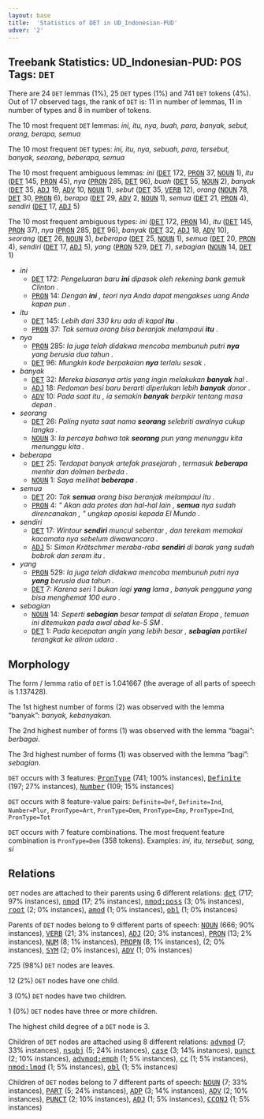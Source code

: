 ```yaml
---
layout: base
title:  'Statistics of DET in UD_Indonesian-PUD'
udver: '2'
---
```


## Treebank Statistics: UD_Indonesian-PUD: POS Tags: `DET`

There are 24 `DET` lemmas (1%), 25 `DET` types (1%) and 741 `DET` tokens (4%).
Out of 17 observed tags, the rank of `DET` is: 11 in number of lemmas, 11 in number of types and 8 in number of tokens.

The 10 most frequent `DET` lemmas: <em>ini, itu, nya, buah, para, banyak, sebut, orang, berapa, semua</em>

The 10 most frequent `DET` types:  <em>ini, itu, nya, sebuah, para, tersebut, banyak, seorang, beberapa, semua</em>

The 10 most frequent ambiguous lemmas: <em>ini</em> (<tt><a href="id_pud-pos-DET.html">DET</a></tt> 172, <tt><a href="id_pud-pos-PRON.html">PRON</a></tt> 37, <tt><a href="id_pud-pos-NOUN.html">NOUN</a></tt> 1), <em>itu</em> (<tt><a href="id_pud-pos-DET.html">DET</a></tt> 145, <tt><a href="id_pud-pos-PRON.html">PRON</a></tt> 45), <em>nya</em> (<tt><a href="id_pud-pos-PRON.html">PRON</a></tt> 285, <tt><a href="id_pud-pos-DET.html">DET</a></tt> 96), <em>buah</em> (<tt><a href="id_pud-pos-DET.html">DET</a></tt> 55, <tt><a href="id_pud-pos-NOUN.html">NOUN</a></tt> 2), <em>banyak</em> (<tt><a href="id_pud-pos-DET.html">DET</a></tt> 35, <tt><a href="id_pud-pos-ADJ.html">ADJ</a></tt> 19, <tt><a href="id_pud-pos-ADV.html">ADV</a></tt> 10, <tt><a href="id_pud-pos-NOUN.html">NOUN</a></tt> 1), <em>sebut</em> (<tt><a href="id_pud-pos-DET.html">DET</a></tt> 35, <tt><a href="id_pud-pos-VERB.html">VERB</a></tt> 12), <em>orang</em> (<tt><a href="id_pud-pos-NOUN.html">NOUN</a></tt> 78, <tt><a href="id_pud-pos-DET.html">DET</a></tt> 30, <tt><a href="id_pud-pos-PRON.html">PRON</a></tt> 6), <em>berapa</em> (<tt><a href="id_pud-pos-DET.html">DET</a></tt> 29, <tt><a href="id_pud-pos-ADV.html">ADV</a></tt> 2, <tt><a href="id_pud-pos-NOUN.html">NOUN</a></tt> 1), <em>semua</em> (<tt><a href="id_pud-pos-DET.html">DET</a></tt> 21, <tt><a href="id_pud-pos-PRON.html">PRON</a></tt> 4), <em>sendiri</em> (<tt><a href="id_pud-pos-DET.html">DET</a></tt> 17, <tt><a href="id_pud-pos-ADJ.html">ADJ</a></tt> 5)

The 10 most frequent ambiguous types:  <em>ini</em> (<tt><a href="id_pud-pos-DET.html">DET</a></tt> 172, <tt><a href="id_pud-pos-PRON.html">PRON</a></tt> 14), <em>itu</em> (<tt><a href="id_pud-pos-DET.html">DET</a></tt> 145, <tt><a href="id_pud-pos-PRON.html">PRON</a></tt> 37), <em>nya</em> (<tt><a href="id_pud-pos-PRON.html">PRON</a></tt> 285, <tt><a href="id_pud-pos-DET.html">DET</a></tt> 96), <em>banyak</em> (<tt><a href="id_pud-pos-DET.html">DET</a></tt> 32, <tt><a href="id_pud-pos-ADJ.html">ADJ</a></tt> 18, <tt><a href="id_pud-pos-ADV.html">ADV</a></tt> 10), <em>seorang</em> (<tt><a href="id_pud-pos-DET.html">DET</a></tt> 26, <tt><a href="id_pud-pos-NOUN.html">NOUN</a></tt> 3), <em>beberapa</em> (<tt><a href="id_pud-pos-DET.html">DET</a></tt> 25, <tt><a href="id_pud-pos-NOUN.html">NOUN</a></tt> 1), <em>semua</em> (<tt><a href="id_pud-pos-DET.html">DET</a></tt> 20, <tt><a href="id_pud-pos-PRON.html">PRON</a></tt> 4), <em>sendiri</em> (<tt><a href="id_pud-pos-DET.html">DET</a></tt> 17, <tt><a href="id_pud-pos-ADJ.html">ADJ</a></tt> 5), <em>yang</em> (<tt><a href="id_pud-pos-PRON.html">PRON</a></tt> 529, <tt><a href="id_pud-pos-DET.html">DET</a></tt> 7), <em>sebagian</em> (<tt><a href="id_pud-pos-NOUN.html">NOUN</a></tt> 14, <tt><a href="id_pud-pos-DET.html">DET</a></tt> 1)


* <em>ini</em>
  * <tt><a href="id_pud-pos-DET.html">DET</a></tt> 172: <em>Pengeluaran baru <b>ini</b> dipasok oleh rekening bank gemuk Clinton .</em>
  * <tt><a href="id_pud-pos-PRON.html">PRON</a></tt> 14: <em>Dengan <b>ini</b> , teori nya Anda dapat mengakses uang Anda kapan pun .</em>
* <em>itu</em>
  * <tt><a href="id_pud-pos-DET.html">DET</a></tt> 145: <em>Lebih dari 330 kru ada di kapal <b>itu</b> .</em>
  * <tt><a href="id_pud-pos-PRON.html">PRON</a></tt> 37: <em>Tak semua orang bisa beranjak melampaui <b>itu</b> .</em>
* <em>nya</em>
  * <tt><a href="id_pud-pos-PRON.html">PRON</a></tt> 285: <em>Ia juga telah didakwa mencoba membunuh putri <b>nya</b> yang berusia dua tahun .</em>
  * <tt><a href="id_pud-pos-DET.html">DET</a></tt> 96: <em>Mungkin kode berpakaian <b>nya</b> terlalu sesak .</em>
* <em>banyak</em>
  * <tt><a href="id_pud-pos-DET.html">DET</a></tt> 32: <em>Mereka biasanya artis yang ingin melakukan <b>banyak</b> hal .</em>
  * <tt><a href="id_pud-pos-ADJ.html">ADJ</a></tt> 18: <em>Pedoman besi baru berarti diperlukan lebih <b>banyak</b> donor .</em>
  * <tt><a href="id_pud-pos-ADV.html">ADV</a></tt> 10: <em>Pada saat itu , ia semakin <b>banyak</b> berpikir tentang masa depan .</em>
* <em>seorang</em>
  * <tt><a href="id_pud-pos-DET.html">DET</a></tt> 26: <em>Paling nyata saat nama <b>seorang</b> selebriti awalnya cukup langka .</em>
  * <tt><a href="id_pud-pos-NOUN.html">NOUN</a></tt> 3: <em>Ia percaya bahwa tak <b>seorang</b> pun yang menunggu kita menunggu kita .</em>
* <em>beberapa</em>
  * <tt><a href="id_pud-pos-DET.html">DET</a></tt> 25: <em>Terdapat banyak artefak prasejarah , termasuk <b>beberapa</b> menhir dan dolmen berbeda .</em>
  * <tt><a href="id_pud-pos-NOUN.html">NOUN</a></tt> 1: <em>Saya melihat <b>beberapa</b> .</em>
* <em>semua</em>
  * <tt><a href="id_pud-pos-DET.html">DET</a></tt> 20: <em>Tak <b>semua</b> orang bisa beranjak melampaui itu .</em>
  * <tt><a href="id_pud-pos-PRON.html">PRON</a></tt> 4: <em>" Akan ada protes dan hal-hal lain , <b>semua</b> nya sudah direncanakan , " ungkap oposisi kepada El Mundo .</em>
* <em>sendiri</em>
  * <tt><a href="id_pud-pos-DET.html">DET</a></tt> 17: <em>Wintour <b>sendiri</b> muncul sebentar , dan terekam memakai kacamata nya sebelum diwawancara .</em>
  * <tt><a href="id_pud-pos-ADJ.html">ADJ</a></tt> 5: <em>Simon Krätschmer meraba-raba <b>sendiri</b> di barak yang sudah bobrok dan seram itu .</em>
* <em>yang</em>
  * <tt><a href="id_pud-pos-PRON.html">PRON</a></tt> 529: <em>Ia juga telah didakwa mencoba membunuh putri nya <b>yang</b> berusia dua tahun .</em>
  * <tt><a href="id_pud-pos-DET.html">DET</a></tt> 7: <em>Karena seri 1 bukan lagi <b>yang</b> lama , banyak pengguna yang bisa menghemat 100 euro .</em>
* <em>sebagian</em>
  * <tt><a href="id_pud-pos-NOUN.html">NOUN</a></tt> 14: <em>Seperti <b>sebagian</b> besar tempat di selatan Eropa , temuan ini ditemukan pada awal abad ke-5 SM .</em>
  * <tt><a href="id_pud-pos-DET.html">DET</a></tt> 1: <em>Pada kecepatan angin yang lebih besar , <b>sebagian</b> partikel terangkat ke aliran udara .</em>

## Morphology

The form / lemma ratio of `DET` is 1.041667 (the average of all parts of speech is 1.137428).

The 1st highest number of forms (2) was observed with the lemma “banyak”: <em>banyak, kebanyakan</em>.

The 2nd highest number of forms (1) was observed with the lemma “bagai”: <em>berbagai</em>.

The 3rd highest number of forms (1) was observed with the lemma “bagi”: <em>sebagian</em>.

`DET` occurs with 3 features: <tt><a href="id_pud-feat-PronType.html">PronType</a></tt> (741; 100% instances), <tt><a href="id_pud-feat-Definite.html">Definite</a></tt> (197; 27% instances), <tt><a href="id_pud-feat-Number.html">Number</a></tt> (109; 15% instances)

`DET` occurs with 8 feature-value pairs: `Definite=Def`, `Definite=Ind`, `Number=Plur`, `PronType=Art`, `PronType=Dem`, `PronType=Emp`, `PronType=Ind`, `PronType=Tot`

`DET` occurs with 7 feature combinations.
The most frequent feature combination is `PronType=Dem` (358 tokens).
Examples: <em>ini, itu, tersebut, sang, si</em>


## Relations

`DET` nodes are attached to their parents using 6 different relations: <tt><a href="id_pud-dep-det.html">det</a></tt> (717; 97% instances), <tt><a href="id_pud-dep-nmod.html">nmod</a></tt> (17; 2% instances), <tt><a href="id_pud-dep-nmod-poss.html">nmod:poss</a></tt> (3; 0% instances), <tt><a href="id_pud-dep-root.html">root</a></tt> (2; 0% instances), <tt><a href="id_pud-dep-amod.html">amod</a></tt> (1; 0% instances), <tt><a href="id_pud-dep-obl.html">obl</a></tt> (1; 0% instances)

Parents of `DET` nodes belong to 9 different parts of speech: <tt><a href="id_pud-pos-NOUN.html">NOUN</a></tt> (666; 90% instances), <tt><a href="id_pud-pos-VERB.html">VERB</a></tt> (21; 3% instances), <tt><a href="id_pud-pos-ADJ.html">ADJ</a></tt> (20; 3% instances), <tt><a href="id_pud-pos-PRON.html">PRON</a></tt> (13; 2% instances), <tt><a href="id_pud-pos-NUM.html">NUM</a></tt> (8; 1% instances), <tt><a href="id_pud-pos-PROPN.html">PROPN</a></tt> (8; 1% instances),  (2; 0% instances), <tt><a href="id_pud-pos-SYM.html">SYM</a></tt> (2; 0% instances), <tt><a href="id_pud-pos-ADV.html">ADV</a></tt> (1; 0% instances)

725 (98%) `DET` nodes are leaves.

12 (2%) `DET` nodes have one child.

3 (0%) `DET` nodes have two children.

1 (0%) `DET` nodes have three or more children.

The highest child degree of a `DET` node is 3.

Children of `DET` nodes are attached using 8 different relations: <tt><a href="id_pud-dep-advmod.html">advmod</a></tt> (7; 33% instances), <tt><a href="id_pud-dep-nsubj.html">nsubj</a></tt> (5; 24% instances), <tt><a href="id_pud-dep-case.html">case</a></tt> (3; 14% instances), <tt><a href="id_pud-dep-punct.html">punct</a></tt> (2; 10% instances), <tt><a href="id_pud-dep-advmod-emph.html">advmod:emph</a></tt> (1; 5% instances), <tt><a href="id_pud-dep-cc.html">cc</a></tt> (1; 5% instances), <tt><a href="id_pud-dep-nmod-lmod.html">nmod:lmod</a></tt> (1; 5% instances), <tt><a href="id_pud-dep-obl.html">obl</a></tt> (1; 5% instances)

Children of `DET` nodes belong to 7 different parts of speech: <tt><a href="id_pud-pos-NOUN.html">NOUN</a></tt> (7; 33% instances), <tt><a href="id_pud-pos-PART.html">PART</a></tt> (5; 24% instances), <tt><a href="id_pud-pos-ADP.html">ADP</a></tt> (3; 14% instances), <tt><a href="id_pud-pos-ADV.html">ADV</a></tt> (2; 10% instances), <tt><a href="id_pud-pos-PUNCT.html">PUNCT</a></tt> (2; 10% instances), <tt><a href="id_pud-pos-ADJ.html">ADJ</a></tt> (1; 5% instances), <tt><a href="id_pud-pos-CCONJ.html">CCONJ</a></tt> (1; 5% instances)

